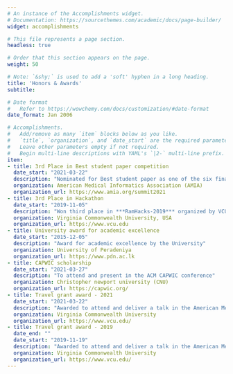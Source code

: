 ```yaml
---
# An instance of the Accomplishments widget.
# Documentation: https://sourcethemes.com/academic/docs/page-builder/
widget: accomplishments

# This file represents a page section.
headless: true

# Order that this section appears on the page.
weight: 50

# Note: `&shy;` is used to add a 'soft' hyphen in a long heading.
title: 'Honors & Awards'
subtitle:

# Date format
#   Refer to https://wowchemy.com/docs/customization/#date-format
date_format: Jan 2006

# Accomplishments.
#   Add/remove as many `item` blocks below as you like.
#   `title`, `organization`, and `date_start` are the required parameters.
#   Leave other parameters empty if not required.
#   Begin multi-line descriptions with YAML's `|2-` multi-line prefix.
item:
- title: 3rd Place in Best student paper competition
  date_start: "2021-03-22"
  description: "Nominated for Best student paper as one of the six finalists. Ranked 3rd in the competition."
  organization: American Medical Informatics Association (AMIA)
  organization_url: https://www.amia.org/summit2021
- title: 3rd Place in Hackathon
  date_start: "2019-11-05"
  description: "Won third place in ***RamHacks-2019*** organized by VCU for designing web app to recommend articles in real-estate domain "
  organization: Virginia Commonwealth University, USA
  organization_url: https://www.vcu.edu
- title: University award for academic excellence
  date_start: "2015-12-05"
  description: "Award for academic excellence by the University"
  organization: University of Peradeniya
  organization_url: https://www.pdn.ac.lk
- title: CAPWIC scholarship
  date_start: "2021-03-27"
  description: "To attend and present in the ACM CAPWIC conference"
  organization: Christopher newport university (CNU)
  organization_url: https://capwic.org/
- title: Travel grant award - 2021
  date_start: "2021-03-22"
  description: "Awarded to attend and deliver a talk in the American Medical Informatics Association (AMIA)-2021 Virtual Informatics Summit"
  organization: Virginia Commonwealth University
  organization_url: https://www.vcu.edu/
- title: Travel grant award - 2019
  date_end: ""
  date_start: "2019-11-19"
  description: "Awarded to attend and deliver a talk in the American Medical Informatics Association (AMIA)-2019 Annual Symposium"
  organization: Virginia Commonwealth University
  organization_url: https://www.vcu.edu/
---
```


